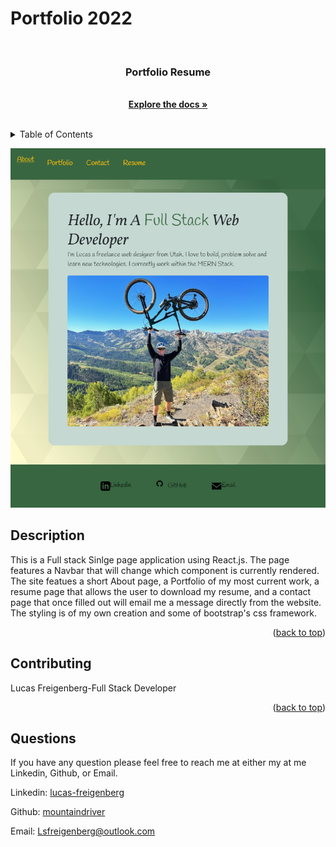 

# Portfolio 2022
  <!-- PROJECT LOGO -->
  <br />
  <div align="center">
        <a href="https://github.com/mountaindriver/Portfolio-2022">
        </a>
        <h3 align="center">Portfolio Resume</h3>
        <p align="center">
        <br>
        <a href="https://github.com/mountaindriver/Portfolio-2022"><strong>Explore the docs »</strong></a>
        <br />
        <br />
        </p>
  </div>


  <!-- TABLE OF CONTENTS -->
  <details>
    <summary>Table of Contents</summary>
    <ol>
      <li><a href='#description'>Description</a></li>
      <li><a href='#contributing'>Contributing</a></li>
      <li><a href='#questions'>Questions</a></li>
    </ol>
  </details>

  ![Portfolio ScreenShot](assests\images\screencapture-mountaindriver-github-io-Portfolio-2022-2022-11-15-15_08_51.png)
  
  ## Description
  
  This is a Full stack Sinlge page application using React.js.  The page features a Navbar that will change which component is currently rendered.  The site featues a short About page, a Portfolio of my most current work, a resume page that allows the user to download my resume, and a contact page that once filled out will email me a message directly from the website.  The styling is of my own creation and some of bootstrap's css framework.  
  
  
  <p align="right">(<a href="#readme-top">back to top</a>)</p>
  
  
  ## Contributing
  
  Lucas Freigenberg-Full Stack Developer
  
  <p align="right">(<a href="#readme-top">back to top</a>)</p>
  
  
  ## Questions
  
  If you have any question please feel free to reach me at either my at me Linkedin, Github, or Email.
  <p align="left">Linkedin: <a href="#https://www.linkedin.com/in/lucas-freigenberg-539338134/">lucas-freigenberg</a></p>
  <p align="left">Github: <a href="#https://github.com/mountaindriver">mountaindriver</a></p>
  <p align="left">Email: <a href="#Lsfreigenberg@outlook.com">Lsfreigenberg@outlook.com</a></p>